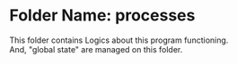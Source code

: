 # Folder Name: processes

This folder contains Logics about this program functioning.  
And, "global state" are managed on this folder.